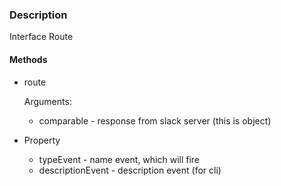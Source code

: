 ### Description

Interface Route

#### Methods

- route
  
   Arguments:
   
   * comparable - response from slack server (this is object)
   
   
- Property
   
    * typeEvent - name event, which will fire 
    * descriptionEvent - description event (for cli)
         
   
   